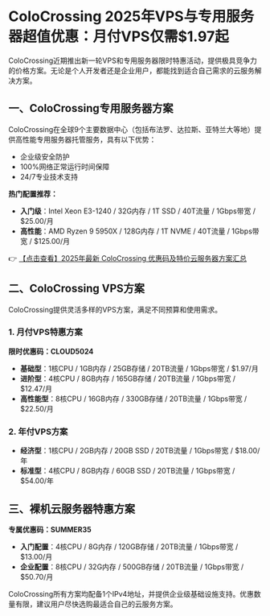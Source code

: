 # ColoCrossing 2025年VPS与专用服务器超值优惠：月付VPS仅需$1.97起

ColoCrossing近期推出新一轮VPS和专用服务器限时特惠活动，提供极具竞争力的价格方案。无论是个人开发者还是企业用户，都能找到适合自己需求的云服务解决方案。

## 一、ColoCrossing专用服务器方案

ColoCrossing在全球9个主要数据中心（包括布法罗、达拉斯、亚特兰大等地）提供高性能专用服务器托管服务，具有以下优势：

- 企业级安全防护
- 100%网络正常运行时间保障
- 24/7专业技术支持

**热门配置推荐：**
- **入门级**：Intel Xeon E3-1240 / 32G内存 / 1T SSD / 40T流量 / 1Gbps带宽 / $25.00/月
- **高性能**：AMD Ryzen 9 5950X / 128G内存 / 1T NVME / 40T流量 / 1Gbps带宽 / $125.00/月

👉 [【点击查看】2025年最新 ColoCrossing 优惠码及特价云服务器方案汇总](https://bit.ly/ColoCrossing)

## 二、ColoCrossing VPS方案

ColoCrossing提供灵活多样的VPS方案，满足不同预算和使用需求。

### 1. 月付VPS特惠方案

**限时优惠码：CLOUD5024**

- **基础型**：1核CPU / 1GB内存 / 25GB存储 / 20TB流量 / 1Gbps带宽 / $1.97/月
- **进阶型**：4核CPU / 8GB内存 / 165GB存储 / 20TB流量 / 1Gbps带宽 / $12.47/月
- **高性能型**：8核CPU / 16GB内存 / 330GB存储 / 20TB流量 / 1Gbps带宽 / $22.50/月

### 2. 年付VPS方案

- **经济型**：1核CPU / 2GB内存 / 20GB SSD / 20TB流量 / 1Gbps带宽 / $18.00/年
- **标准型**：4核CPU / 8GB内存 / 60GB SSD / 20TB流量 / 1Gbps带宽 / $54.00/年

## 三、裸机云服务器特惠方案

**专属优惠码：SUMMER35**

- **入门配置**：4核CPU / 8G内存 / 120GB存储 / 20TB流量 / 1Gbps带宽 / $13.00/月
- **企业配置**：8核CPU / 32G内存 / 500GB存储 / 20TB流量 / 1Gbps带宽 / $50.70/月

ColoCrossing所有方案均配备1个IPv4地址，并提供企业级基础设施支持。优惠数量有限，建议用户尽快选购最适合自己的云服务方案。